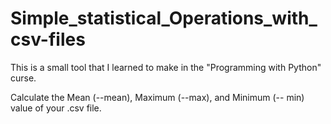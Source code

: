 # Simple_statistical_Operations_with_csv-files
This is a small tool that I learned to make in the "Programming with Python" curse.

Calculate the Mean (--mean), Maximum (--max), and Minimum (-- min) value of your .csv file. 

